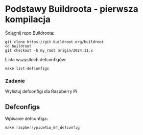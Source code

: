 # Podstawy Buildroota - pierwsza kompilacja

Ściągnij repo Buildroota:

    git clone https://git.buildroot.org/buildroot 
    cd buildroot
    git checkout -b my_root origin/2024.11.x

Lista wszystkich defconfigów:

    make list-defconfigs

### Zadanie 
Wylistuj defconfigi dla Raspberry Pi 

## Defconfigs

Wpisanie defconfiga:

    make raspberrypicm4io_64_defconfig





